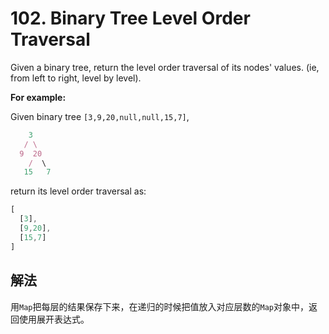 # 102. Binary Tree Level Order Traversal

Given a binary tree, return the level order traversal of its nodes' values. (ie, from left to right, level by level).

**For example:**

Given binary tree `[3,9,20,null,null,15,7]`,

```js
    3
   / \
  9  20
    /  \
   15   7
```

return its level order traversal as:

```js
[
  [3],
  [9,20],
  [15,7]
]
```

## 解法

用`Map`把每层的结果保存下来，在递归的时候把值放入对应层数的`Map`对象中，返回使用展开表达式。